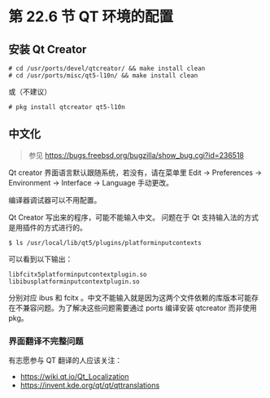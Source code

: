 # 第 22.6 节 QT 环境的配置

## 安装 Qt Creator

```
# cd /usr/ports/devel/qtcreator/ && make install clean
# cd /usr/ports/misc/qt5-l10n/ && make install clean
```

或（不建议）

```
# pkg install qtcreator qt5-l10n
```

## 中文化

> 参见 <https://bugs.freebsd.org/bugzilla/show_bug.cgi?id=236518>

Qt creator 界面语言默认跟随系统，若没有，请在菜单里 Edit -> Preferences -> Environment -> Interface -> Language 手动更改。

编译器调试器可以不用配置。

Qt Creator 写出来的程序，可能不能输入中文。 问题在于 Qt 支持输入法的方式是用插件的方式进行的。

```
$ ls /usr/local/lib/qt5/plugins/platforminputcontexts
```

可以看到以下输出：

```
libfcitx5platforminputcontextplugin.so
libibusplatforminputcontextplugin.so
```

分别对应 ibus 和 fcitx 。中文不能输入就是因为这两个文件依赖的库版本可能存在不兼容问题。为了解决这些问题需要通过 ports 编译安装 qtcreator 而非使用 pkg。

### 界面翻译不完整问题

有志愿参与 QT 翻译的人应该关注：

- https://wiki.qt.io/Qt_Localization
- https://invent.kde.org/qt/qt/qttranslations